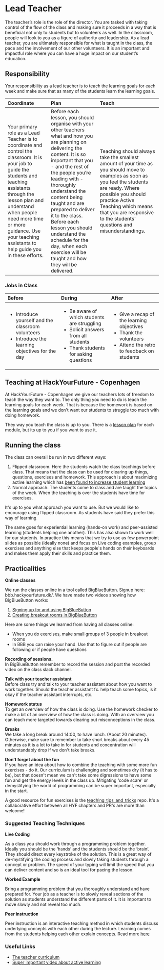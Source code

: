 # Lead Teacher

The teacher’s role is the role of the director. You are tasked with taking control of the flow of the class and making sure it proceeds in a way that is beneficial not only to students but to volunteers as well. In the classroom, people will look to you as a figure of authority and leadership. As a lead teacher, you are ultimately responsible for what is taught in the class, the pace and the involvement of our other volunteers. It is an important and impactful role where you can have a huge impact on our student’s education.

## Responsibility

Your responsibility as a lead teacher is to teach the learning goals for each week and make sure that as many of the students learn the learning goals.

| Coordinate                                                                                                                                                                                                                                                                                        | Plan                                                                                                                                                                                                                                                                                                                                                                                                                                      | Teach                                                                                                                                                                                                                                                                            |
| :------------------------------------------------------------------------------------------------------------------------------------------------------------------------------------------------------------------------------------------------------------------------------------------------ | :---------------------------------------------------------------------------------------------------------------------------------------------------------------------------------------------------------------------------------------------------------------------------------------------------------------------------------------------------------------------------------------------------------------------------------------- | :------------------------------------------------------------------------------------------------------------------------------------------------------------------------------------------------------------------------------------------------------------------------------- |
| Your primary role as a Lead Teacher is to coordinate and control the classroom. It is your job to guide the students and teaching assistants through the lesson plan and understand when people need more time or more guidance. Use your teaching assistants to help guide you in these efforts. | Before each lesson, you should organise with your other teachers what and how you are planning on delivering the content. It is so important that you - and the rest of the people you’re leading with - thoroughly understand the content being taught and are prepared to deliver it to the class. Before each lesson you should understand the schedule for the day, when each exercise will be taught and how they will be delivered. | Teaching should always take the smallest amount of your time as you should move to examples as soon as you feel the students are ready. Where possible you should practice Active Teaching which means that you are responsive to the students' questions and misunderstandings. |

### Jobs in Class

<table>
  <thead>
    <tr>
      <th style="text-align:left">Before</th>
      <th style="text-align:left">During</th>
      <th style="text-align:left">After</th>
    </tr>
  </thead>
  <tbody>
    <tr>
      <td style="text-align:left">
        <ul>
          <li>Introduce yourself and the classroom volunteers</li>
          <li>Introduce the learning objectives for the day</li>
        </ul>
      </td>
      <td style="text-align:left">
        <ul>
          <li>Be aware of which students are struggling</li>
          <li>Solicit answers from all students</li>
          <li>Thank students for asking questions</li>
        </ul>
      </td>
      <td style="text-align:left">
        <ul>
          <li>Give a recap of the learning objectives</li>
          <li>Thank the volunteers</li>
          <li>Attend the retro to feedback on students</li>
        </ul>
      </td>
    </tr>
  </tbody>
</table>

## Teaching at HackYourFuture - Copenhagen

At HackYourFuture - Copenhagen we give our teachers lots of freedom to teach the way they want to. The only thing you need to do is teach the learning goals for each week. That is because the homework is based on the learning goals and we don't want our students to struggle too much with doing homework.

They way you teach the class is up to you. There is a [lesson plan](https://github.com/HackYourFuture-CPH/JavaScript/blob/master/javascript2/week2/lesson-plan.md) for each module, but its up to you if you want to use it.

## Running the class

The class can overall be run in two different ways:

1. Flipped classroom. Here the students watch the class teachings before class. That means that the class can be used for clearing up things, questions, exercises and homework. This approach is about maximizing active learning which has [been found to increase student learning](https://news.harvard.edu/gazette/story/2019/09/study-shows-that-students-learn-more-when-taking-part-in-classrooms-that-employ-active-learning-strategies/)
2. Normal approach. The students come to class and are taught the topics of the week. When the teaching is over the students have time for exercises.

It's up to you what approach you want to use. But we would like to encourage using flipped classroom. As students have said they prefer this way of learning.

The same goes for experiential learning (hands-on work) and peer-assisted learning (students helping one another). This has also shown to work well for our students. In practice this means that we try to use as few powerpoint slides as possible (ideally none) and focus on Live coding examples, group exercises and anything else that keeps people's hands on their keyboards and makes them apply their skills and practice them.

## Practicalities

**Online classes**

We run the classes online in a tool called BigBlueButton. Signup here: bbb.hackyourfuture.dk/. We have made two videos showing how BigBlueButton works:

1. [Signing up for and using BigBlueButton](https://www.youtube.com/watch?v=1a7mosbd02c)
2. [Creating breakout rooms in BigBlueButton](https://www.youtube.com/watch?v=lljwGimOBYQ)

Here are some things we learned from having all classes online:

- When you do exercises, make small groups of 3 people in breakout rooms
- In BBB you can raise your hand. Use that to figure out if people are following or if people have questions

**Recording of sessions.** <br>
In BigBlueButton remember to record the session and post the recorded video on the class slack channel.

**Talk with your teacher assistant** <br>
Before class try and talk to your teacher assistant about how you want to work together. Should the teacher assistant fx. help teach some topics, is it okay if the teacher assistant interrupts, etc.

**Homework status** <br>
To get an overview of how the class is doing. Use the homework checker to make a bit of an overview of how the class is doing. With an overview you can teach more targeted towards clearing out misconceptions in the class.

**Breaks** <br>
We take a long break around 14:00, to have lunch. (About 20 minutes). Otherwise, make sure to remember to take short breaks about every 45 minutes as it is a lot to take in for students and concentration will understandably drop if we don't take breaks.

**Don't forget about the fun** <br>
If you have an idea about how to combine the teaching with some more fun exercises - do it. Our curriculum is challenging and sometimes dry (it has to be), but that doesn't mean we can't take some digressions to have some fun and get the energy levels in the class up. Mitigating 'code scare' or demystifying the world of programming can be super important, especially in the start. <p>
A good resource for fun exercises is the [teaching_tips_and_tricks](https://github.com/HackYourFuture/teaching_tips_tricks) repo. It's a collaborative effort between all HYF chapters and PR's are more than welcome!

### Suggested Teaching Techniques

**Live Coding**

As a class you should work through a programming problem together. Ideally you should be the ‘hands’ and the students should be the ‘brain’. They should direct every keystroke of the solution. This is a great way of de-mystifying the coding process and slowly taking students through a concept or problem. The speed of your typing will limit the speed that you can deliver content and so is an ideal tool for pacing the lesson.

**Worked Example**

Bring a programming problem that you thoroughly understand and have prepared for. Your job as a teacher is to slowly reveal sections of the solution as students understand the different parts of it. It is important to move slowly and not reveal too much.

**Peer instruction**

Peer instruction is an interactive teaching method in which students discuss underlying concepts with each other during the lecture. Learning comes from the students helping each other explain concepts. Read more [here](https://hyfbe.gitbook.io/teacher-curriculum/topics/peer-instruction)

### Useful Links

- [The teacher curriculum](https://hyfbe.gitbook.io/teacher-curriculum)
- [Super important video about active learning](https://www.youtube.com/watch?v=Z9orbxoRofI)
